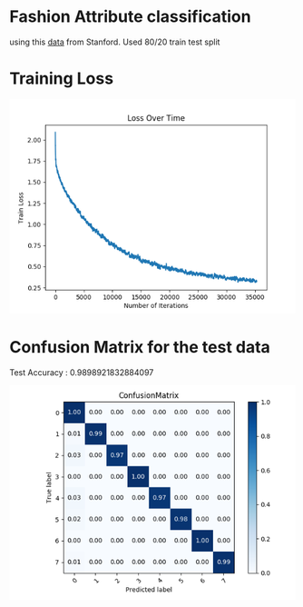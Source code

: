 # Fashion Attribute classification

using this [data](https://purl.stanford.edu/tb980qz1002) from Stanford. Used 80/20 train test split

# Training Loss 

![plot](img/Train_Loss.png) 

# Confusion Matrix for the test data

Test Accuracy : 0.9898921832884097

![plot](img/confusion.png)
